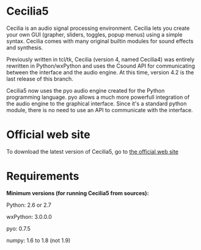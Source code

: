 # Cecilia5 #

Cecilia is an audio signal processing environment. Cecilia lets you create 
your own GUI (grapher, sliders, toggles, popup menus) using a simple syntax. 
Cecilia comes with many original builtin modules for sound effects and synthesis.

Previously written in tcl/tk, Cecilia (version 4, named Cecilia4) was entirely 
rewritten in Python/wxPython and uses the Csound API for communicating between 
the interface and the audio engine. At this time, version 4.2 is the last 
release of this branch.

Cecilia5 now uses the pyo audio engine created for the Python programming 
language. pyo allows a much more powerfull integration of the audio engine to 
the graphical interface. Since it's a standard python module, there is no need 
to use an API to communicate with the interface.

# Official web site #

To download the latest version of Cecilia5, go to 
[the official web site](http://ajaxsoundstudio.com/software/cecilia/)

# Requirements #

**Minimum versions (for running Cecilia5 from sources):**

Python: 2.6 or 2.7

wxPython: 3.0.0.0

pyo: 0.7.5

numpy: 1.6 to 1.8 (not 1.9)
